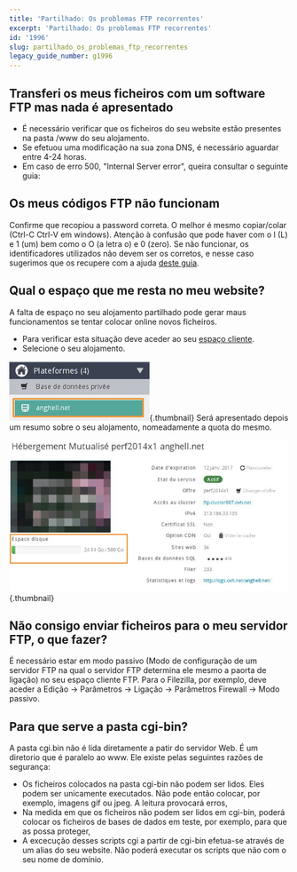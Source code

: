 ```yaml
---
title: 'Partilhado: Os problemas FTP recorrentes'
excerpt: 'Partilhado: Os problemas FTP recorrentes'
id: '1996'
slug: partilhado_os_problemas_ftp_recorrentes
legacy_guide_number: g1996
---
```



## Transferi os meus ficheiros com um software FTP mas nada é apresentado

- É necessário verificar que os ficheiros do seu website estão presentes na pasta /www do seu alojamento.
- Se efetuou uma modificação na sua zona DNS, é necessário aguardar entre 4-24 horas.
- Em caso de erro 500, "Internal Server error", queira consultar o seguinte guia: []({legacy}1987)




## Os meus códigos FTP não funcionam
Confirme que recopiou a password correta. O melhor é mesmo copiar/colar (Ctrl-C Ctrl-V em windows). Atenção à confusão que pode haver com o l (L) e 1 (um) bem como o O (a letra o) e 0 (zero).
Se não funcionar, os identificadores utilizados não devem ser os corretos, e nesse caso sugerimos que os recupere com a ajuda [deste guia](https://www.ovh.pt/g1374.colocar-o-meu-site-online#colocar_os_meus_ficheiros_no_ftp_obter_os_meus_identificadores_ftp).


## Qual o espaço que me resta no meu website?
A falta de espaço no seu alojamento partilhado pode gerar maus funcionamentos se tentar colocar online novos ficheiros.

- Para verificar esta situação deve aceder ao seu [espaço cliente](https://www.ovh.com/manager/web/login/).
- Selecione o seu alojamento.



![](images/img_3298.jpg){.thumbnail}
Será apresentado depois um resumo sobre o seu alojamento, nomeadamente a quota do mesmo.

![](images/img_3299.jpg){.thumbnail}


## Não consigo enviar ficheiros para o meu servidor FTP, o que fazer?
É necessário estar em modo passivo (Modo de configuração de um servidor FTP na qual o servidor FTP determina ele mesmo a paorta de ligação) no seu espaço cliente FTP. Para o Filezilla, por exemplo, deve aceder a Edição -> Parâmetros -> Ligação -> Parâmetros Firewall -> Modo passivo.


## Para que serve a pasta cgi-bin?
A pasta cgi.bin não é lida diretamente a patir do servidor Web. É um diretorio que é paralelo ao www. Ele existe pelas seguintes razões de segurança:

- Os ficheiros colocados na pasta cgi-bin não podem ser lidos. Eles podem ser unicamente executados. Não pode então colocar, por exemplo, imagens gif ou jpeg. A leitura provocará erros,
- Na medida em que os ficheiros não podem ser lidos em cgi-bin, poderá colocar os ficheiros de bases de dados em teste, por exemplo, para que as possa proteger,
- A excecução desses scripts cgi a partir de cgi-bin efetua-se através de um alias do seu website. Não poderá executar os scripts que não com o seu nome de domínio.



